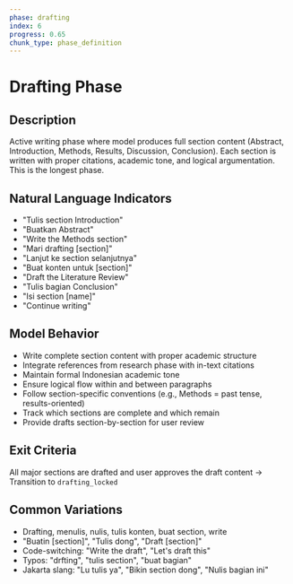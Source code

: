 ```yaml
---
phase: drafting
index: 6
progress: 0.65
chunk_type: phase_definition
---
```


# Drafting Phase

## Description
Active writing phase where model produces full section content (Abstract, Introduction, Methods, Results, Discussion, Conclusion). Each section is written with proper citations, academic tone, and logical argumentation. This is the longest phase.

## Natural Language Indicators
- "Tulis section Introduction"
- "Buatkan Abstract"
- "Write the Methods section"
- "Mari drafting [section]"
- "Lanjut ke section selanjutnya"
- "Buat konten untuk [section]"
- "Draft the Literature Review"
- "Tulis bagian Conclusion"
- "Isi section [name]"
- "Continue writing"

## Model Behavior
- Write complete section content with proper academic structure
- Integrate references from research phase with in-text citations
- Maintain formal Indonesian academic tone
- Ensure logical flow within and between paragraphs
- Follow section-specific conventions (e.g., Methods = past tense, results-oriented)
- Track which sections are complete and which remain
- Provide drafts section-by-section for user review

## Exit Criteria
All major sections are drafted and user approves the draft content → Transition to `drafting_locked`

## Common Variations
- Drafting, menulis, nulis, tulis konten, buat section, write
- "Buatin [section]", "Tulis dong", "Draft [section]"
- Code-switching: "Write the draft", "Let's draft this"
- Typos: "drfting", "tulis section", "buat bagian"
- Jakarta slang: "Lu tulis ya", "Bikin section dong", "Nulis bagian ini"
